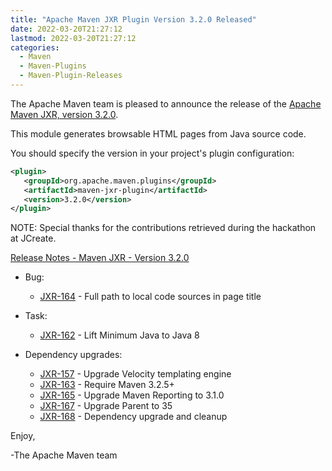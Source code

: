 ```yaml
---
title: "Apache Maven JXR Plugin Version 3.2.0 Released"
date: 2022-03-20T21:27:12
lastmod: 2022-03-20T21:27:12
categories:
  - Maven
  - Maven-Plugins
  - Maven-Plugin-Releases
---
```

The Apache Maven team is pleased to announce the release of the 
[Apache Maven JXR, version 3.2.0](https://maven.apache.org/jxr/maven-jxr-plugin/).

This module generates browsable HTML pages from Java source code.

You should specify the version in your project's plugin configuration:

```xml
<plugin>
   <groupId>org.apache.maven.plugins</groupId>
   <artifactId>maven-jxr-plugin</artifactId>
   <version>3.2.0</version>
</plugin>
```

NOTE: Special thanks for the contributions retrieved during the hackathon at JCreate.

<!-- more -->

[Release Notes - Maven JXR - Version 3.2.0](https://issues.apache.org/jira/secure/ReleaseNote.jspa?projectId=12317527&version=12330848)

* Bug:
 
  * [JXR-164](https://issues.apache.org/jira/browse/JXR-164) - Full path to local code sources in page title

* Task:
 
  * [JXR-162](https://issues.apache.org/jira/browse/JXR-162) - Lift Minimum Java to Java 8

* Dependency upgrades:
 
  * [JXR-157](https://issues.apache.org/jira/browse/JXR-157) - Upgrade Velocity templating engine
  * [JXR-163](https://issues.apache.org/jira/browse/JXR-163) - Require Maven 3.2.5+
  * [JXR-165](https://issues.apache.org/jira/browse/JXR-165) - Upgrade Maven Reporting to 3.1.0
  * [JXR-167](https://issues.apache.org/jira/browse/JXR-167) - Upgrade Parent to 35
  * [JXR-168](https://issues.apache.org/jira/browse/JXR-168) - Dependency upgrade and cleanup

Enjoy,

-The Apache Maven team 
